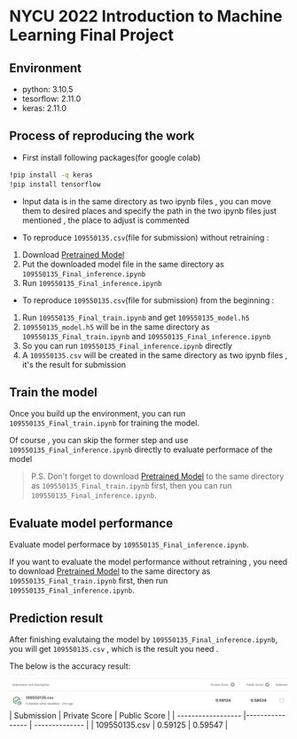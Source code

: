 # NYCU 2022 Introduction to Machine Learning Final Project

## Environment
* python: 3.10.5
* tesorflow: 2.11.0
* keras: 2.11.0

## Process of reproducing the work
* First install following packages(for google colab)
```bash
!pip install -q keras
!pip install tensorflow
```
* Input data is in the same directory as two ipynb files , you can move them to desired places and specify the path in the two ipynb files just mentioned , the place to adjust is commented

* To reproduce `109550135.csv`(file for submission) without retraining :
1. Download [Pretrained Model](https://drive.google.com/file/d/1Jbzr1SQ-iFxKGfbqNFEFfhpfu1-Er1wH/view?usp=share_link) 
3. Put the downloaded model file in the same directory as `109550135_Final_inference.ipynb`
2. Run `109550135_Final_inference.ipynb`

* To reproduce `109550135.csv`(file for submission) from the beginning :
1. Run `109550135_Final_train.ipynb` and get `109550135_model.h5`
2. `109550135_model.h5` will be in the same directory as `109550135_Final_train.ipynb` and `109550135_Final_inference.ipynb`
3. So you can run `109550135_Final_inference.ipynb` directly
4. A `109550135.csv` will be created in the same directory as two ipynb files , it's the result for submission


## Train the model
  Once you build up the environment, you can run `109550135_Final_train.ipynb` for training the model.

  Of course , you can skip the former step and use `109550135_Final_inference.ipynb` directly to evaluate performace of the model
>P.S. Don't forget to download [Pretrained Model](https://drive.google.com/file/d/1Jbzr1SQ-iFxKGfbqNFEFfhpfu1-Er1wH/view?usp=share_link) to the same directory as `109550135_Final_train.ipynb` first, then you can run `109550135_Final_inference.ipynb`.

## Evaluate model performance
  Evaluate model performace by `109550135_Final_inference.ipynb`.

  If you want to evaluate the model performance without retraining , you need to download [Pretrained Model](https://drive.google.com/file/d/1Jbzr1SQ-iFxKGfbqNFEFfhpfu1-Er1wH/view?usp=share_link) to the same directory as `109550135_Final_train.ipynb` first, then run `109550135_Final_inference.ipynb`.

## Prediction result
  After finishing evalutaing the model by `109550135_Final_inference.ipynb`, you will get `109550135.csv` , which is the result you need .

The below is the accuracy result:

![image](./README_pic/result.png)
| Submission         | Private Score   | Public Score   |
| ------------------ |---------------- | -------------- |
| 109550135.csv     |     0.59125     |      0.59547   |
